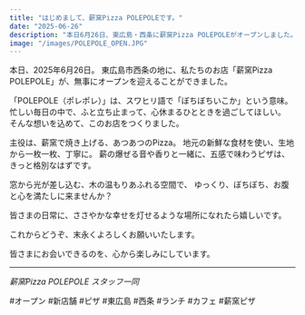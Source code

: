 ```yaml
---
title: "はじめまして、薪窯Pizza POLEPOLEです。"
date: "2025-06-26"
description: "本日6月26日、東広島・西条に薪窯Pizza POLEPOLEがオープンしました。一枚一枚心を込めて焼き上げるピザと、やすらぎの空間をご用意して、皆さまのお越しをお待ちしております。"
image: "/images/POLEPOLE_OPEN.JPG"
---
```


本日、2025年6月26日。
東広島市西条の地に、私たちのお店「薪窯Pizza POLEPOLE」が、無事にオープンを迎えることができました。

「POLEPOLE（ポレポレ）」は、スワヒリ語で「ぼちぼちいこか」という意味。
忙しい毎日の中で、ふと立ち止まって、心休まるひとときを過ごしてほしい。
そんな想いを込めて、このお店をつくりました。

主役は、薪窯で焼き上げる、あつあつのPizza。
地元の新鮮な食材を使い、生地から一枚一枚、丁寧に。
薪の爆ぜる音や香りと一緒に、五感で味わうピザは、きっと格別なはずです。

窓から光が差し込む、木の温もりあふれる空間で、
ゆっくり、ぼちぼち、お腹と心を満たしに来ませんか？

皆さまの日常に、ささやかな幸せを灯せるような場所になれたら嬉しいです。

これからどうぞ、末永くよろしくお願いいたします。

皆さまにお会いできるのを、心から楽しみにしています。

---
*薪窯Pizza POLEPOLE スタッフ一同*

#オープン #新店舗 #ピザ #東広島 #西条 #ランチ #カフェ #薪窯ピザ
